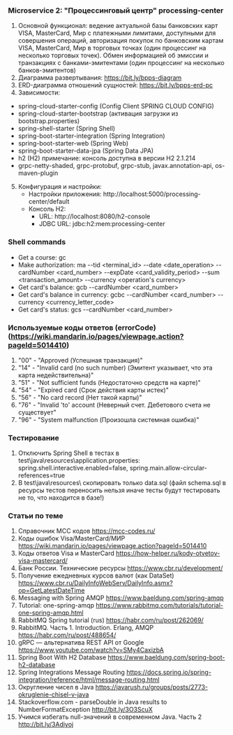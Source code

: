 ### Microservice 2: "Процессинговый центр" processing-center
1. Основной функционал: ведение актуальной базы банковских карт VISA, MasterCard, Мир с платежными лимитами, доступными
   для совершения операций, авторизация покупок по банковским картам VISA, MasterCard, Мир в торговых точках (один
   процессинг на несколько торговых точек). Обмен информацией об эмиссии и транзакциях с банками-эмитентами (один процессинг
   на несколько банков-эмитентов)
2. Диаграмма развертывания: https://bit.ly/bpps-diagram
3. ERD-диаграмма отношений сущностей: https://bit.ly/bpps-erd-pc
4. Зависимости:
  - spring-cloud-starter-config (Config Client SPRING CLOUD CONFIG)
  - spring-cloud-starter-bootstrap (активация загрузки из bootstrap.properties)
  - spring-shell-starter (Spring Shell)
  - spring-boot-starter-integration (Spring Integration)
  - spring-boot-starter-web (Spring Web) 
  - spring-boot-starter-data-jpa (Spring Data JPA)
  - h2 (H2) примечание: консоль доступна в версии H2 2.1.214
  - grpc-netty-shaded, grpc-protobuf, grpc-stub, javax.annotation-api, os-maven-plugin
5. Конфигурация и настройки:
    - Настройки приложения: http://localhost:5000/processing-center/default
    - Консоль H2:
        - URL: http://localhost:8080/h2-console
        - JDBC URL: jdbc:h2:mem:processing-center

### Shell commands
  - Get a course: gc
  - Make authorization: ma --tid <terminal_id> --date <date_operation> --cardNumber <card_number> --expDate <card_validity_period> --sum <transaction_amount> --currency <operation's currency>
  - Get card's balance: gcb --cardNumber <card_number>
  - Get card's balance in currency: gcbc --cardNumber <card_number> --currency <currency_letter_code> 
  - Get card's status: gcs --cardNumber <card_number>

### Используемые коды ответов (errorCode) (https://wiki.mandarin.io/pages/viewpage.action?pageId=5014410)
1. "00" - "Approved (Успешная транзакция)"
2. "14" - "Invalid card (no such number) (Эмитент указывает, что эта карта недействительна)"
3. "51" - "Not sufficient funds (Недостаточно средств на карте)"
4. "54" - "Expired card (Срок действия карты истек)"
5. "56" - "No card record (Нет такой карты)"
6. "76" - "Invalid 'to' account (Неверный счет. Дебетового счета не существует"
7. "96" - "System malfunction  (Произошла системная ошибка)"

### Тестирование
1. Отключить Spring Shell в тестах в test\java\resources\application.properties: spring.shell.interactive.enabled=false, spring.main.allow-circular-references=true
2. В test\java\resources\ скопировать только data.sql (файл schema.sql в ресурсы тестов переносить нельзя иначе тесты будут тестировать не то, что находится в базе!)

### Статьи по теме
1. Справочник MCC кодов https://mcc-codes.ru/
2. Коды ошибок Visa/MasterCard/МИР https://wiki.mandarin.io/pages/viewpage.action?pageId=5014410
3. Коды ответов Visa и MasterCard https://how-helper.ru/kody-otvetov-visa-mastercard/
4. Банк России. Технические ресурсы https://www.cbr.ru/development/
5. Получение ежедневных курсов валют (как DataSet) https://www.cbr.ru/DailyInfoWebServ/DailyInfo.asmx?op=GetLatestDateTime
6. Messaging with Spring AMQP https://www.baeldung.com/spring-amqp
7. Tutorial: one-spring-amqp https://www.rabbitmq.com/tutorials/tutorial-one-spring-amqp.html
8. RabbitMQ Spring tutorial (rus) https://habr.com/ru/post/262069/
9. RabbitMQ. Часть 1. Introduction. Erlang, AMQP https://habr.com/ru/post/488654/
10. gRPC — альтернатива REST API от Google https://www.youtube.com/watch?v=SMy4CaxizbA
11. Spring Boot With H2 Database https://www.baeldung.com/spring-boot-h2-database
12. Spring Integrations Message Routing https://docs.spring.io/spring-integration/reference/html/message-routing.html
13. Округление чисел в Java https://javarush.ru/groups/posts/2773-okruglenie-chisel-v-java
14. Stackoverflow.com - parseDouble in Java results to NumberFormatException http://bit.ly/3O3ScuX
15. Учимся избегать null-значений в современном Java. Часть 2 http://bit.ly/3Adiyoj

